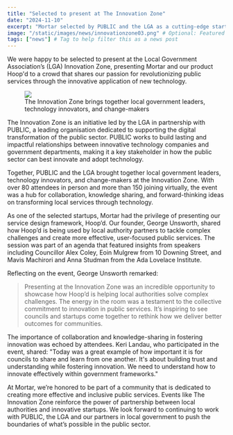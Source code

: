 ```yaml
---
title: "Selected to present at The Innovation Zone"
date: "2024-11-10"
excerpt: "Mortar selected by PUBLIC and the LGA as a cutting-edge startup applying technology to transform local services."
image: "/static/images/news/innovationzone03.png" # Optional: Featured image
tags: ["news"] # Tag to help filter this as a news post
---
```


We were happy to be selected to present at the Local Government Association’s (LGA) Innovation Zone, presenting Mortar and our product Hoop'd to a crowd that shares our passion for revolutionizing public services through the innovative application of new technology.
<figure>
  <img src="{{ '/static/images/news/innovationzone01.jpg' | url }}" />
  <figcaption>
    The Innovation Zone brings together local government leaders, technology innovators, and change-makers
  </figcaption>
</figure>
The Innovation Zone is an initiative led by the LGA in partnership with PUBLIC, a leading organisation dedicated to supporting the digital transformation of the public sector. PUBLIC works to build lasting and impactful relationships between innovative technology companies and government departments, making it a key stakeholder in how the public sector can best innovate and adopt technology.

Together, PUBLIC and the LGA brought together local government leaders, technology innovators, and change-makers at the Innovation Zone. With over 80 attendees in person and more than 150 joining virtually, the event was a hub for collaboration, knowledge sharing, and forward-thinking ideas on transforming local services through technology.

As one of the selected startups, Mortar had the privilege of presenting our service design framework, Hoop’d. Our founder, George Unsworth, shared how Hoop’d is being used by local authority partners to tackle complex challenges and create more effective, user-focused public services. The session was part of an agenda that featured insights from speakers including Councillor Alex Coley, Eoin Mulgrew from 10 Downing Street, and Mavis Machirori and Anna Studman from the Ada Lovelace Institute.

Reflecting on the event, George Unsworth remarked:
> Presenting at the Innovation Zone was an incredible opportunity to showcase how Hoop’d is helping local authorities solve complex challenges. The energy in the room was a testament to the collective commitment to innovation in public services. It’s inspiring to see councils and startups come together to rethink how we deliver better outcomes for communities.

The importance of collaboration and knowledge-sharing in fostering innovation was echoed by attendees. Keri Landau, who participated in the event, shared: "Today was a great example of how important it is for councils to share and learn from one another. It's about building trust and understanding while fostering innovation. We need to understand how to innovate effectively within government frameworks."

At Mortar, we’re honored to be part of a community that is dedicated to creating more effective and inclusive public services. Events like The Innovation Zone reinforce the power of partnership between local authorities and innovative startups. We look forward to continuing to work with PUBLIC, the LGA and our partners in local government to push the boundaries of what’s possible in the public sector.